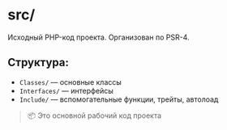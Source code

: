 # src/

Исходный PHP-код проекта. Организован по PSR-4.

## Структура:
- `Classes/` — основные классы
- `Interfaces/` — интерфейсы
- `Include/` — вспомогательные функции, трейты, автолоад

> 📦 Это основной рабочий код проекта
